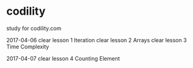 # codility
study for codility.com

2017-04-06
clear lesson 1 Iteration
clear lesson 2 Arrays
clear lesson 3 Time Complexity

2017-04-07
clear lesson 4 Counting Element
